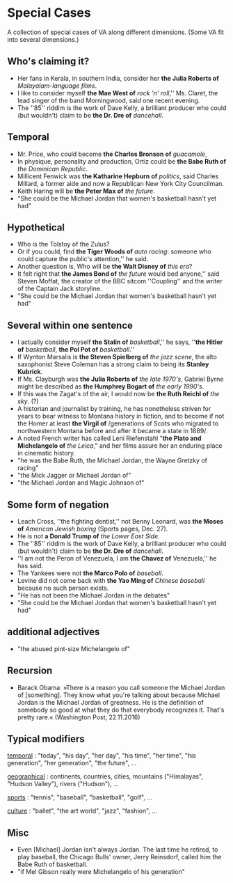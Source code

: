 Special Cases
=============

A collection of special cases of VA along different dimensions. (Some VA
fit into several dimensions.)

Who's claiming it?
-------------------

-   Her fans in Kerala, in southern India, consider her **the Julia
    Roberts of** *Malayalam-language films*.
-   I like to consider myself **the Mae West of** *rock 'n' roll*,''
    Ms. Claret, the lead singer of the band Morningwood, said one recent
    evening.
-   The ''85'' riddim is the work of Dave Kelly, a brilliant
    producer who could (but wouldn't) claim to be **the Dr. Dre of**
    *dancehall*.

Temporal
--------

-   Mr. Price, who could become **the Charles Bronson of** *guacamole*,
-   In physique, personality and production, Ortiz could be **the Babe
    Ruth of** *the Dominican Republic*.
-   Millicent Fenwick was **the Katharine Hepburn of** *politics*, said
    Charles Millard, a former aide and now a Republican New York City
    Councilman.
-   Keith Haring will be **the Peter Max of** *the future*.
-   "She could be the Michael Jordan that women's basketball hasn't
    yet had"

Hypothetical
------------

-   Who is the Tolstoy of the Zulus?
-   Or if you could, find **the Tiger Woods of** *auto racing*: someone
    who could capture the public's attention,'' he said.
-   Another question is, Who will be **the Walt Disney of** *this era*?
-   It felt right that **the James Bond of** *the future* would bed
    anyone,'' said Steven Moffat, the creator of the BBC sitcom
    ''Coupling'' and the writer of the Captain Jack storyline.
-   "She could be the Michael Jordan that women's basketball hasn't
    yet had"

Several within one sentence
---------------------------

-   I actually consider myself **the Stalin of** *basketball*,'' he
    says, ''**the Hitler of** *basketball*, **the Pol Pot of**
    *basketball*.''
-   If Wynton Marsalis is **the Steven Spielberg of** *the jazz scene*,
    the alto saxophonist Steve Coleman has a strong claim to being its
    **Stanley Kubrick**.
-   If Ms. Clayburgh was **the Julia Roberts of** *the late 1970's*,
    Gabriel Byrne might be described as **the Humphrey Bogart of** *the
    early 1990's*.
-   If this was the Zagat's of the air, I would now be **the Ruth
    Reichl of** *the sky*. (?)
-   A historian and journalist by training, he has nonetheless striven
    for years to bear witness to Montana history in fiction, and to
    become if not the Homer at least **the Virgil of** /generations of
    Scots who migrated to northwestern Montana before and after it
    became a state in 1889/.
-   A noted French writer has called Leni Riefenstahl "**the Plato and
    Michelangelo of** *the Leica*," and her films assure her an
    enduring place in cinematic history.
-   "he was the Babe Ruth, the Michael Jordan, the Wayne Gretzky of
    racing"
-   "the Mick Jagger or Michael Jordan of"
-   "the Michael Jordan and Magic Johnson of"

Some form of negation
---------------------

-   Leach Cross, ''the fighting dentist,'' not Benny Leonard, was
    **the Moses of** *American Jewish boxing* (Sports pages, Dec. 27).
-   He is not **a Donald Trump of** *the Lower East Side*.
-   The ''85'' riddim is the work of Dave Kelly, a brilliant
    producer who could (but wouldn't) claim to be **the Dr. Dre of**
    *dancehall*.
-   ''I am not the Peron of Venezuela, I am **the Chavez of**
    Venezuela,'' he has said.
-   The Yankees were not **the Marco Polo of** *baseball*.
-   Levine did not come back with **the Yao Ming of** *Chinese baseball*
    because no such person exists.
-   "He has not been the Michael Jordan in the debates"
-   "She could be the Michael Jordan that women's basketball hasn't
    yet had"

additional adjectives
---------------------

-   "the abused pint-size Michelangelo of"

Recursion
---------

-   Barack Obama: »There is a reason you call someone the Michael Jordan
    of \[something\]. They know what you're talking about because
    Michael Jordan is the Michael Jordan of greatness. He is the
    definition of somebody so good at what they do that everybody
    recognizes it. That's pretty rare.« (Washington Post, 22.11.2016)

Typical modifiers
-----------------

[temporal](theof/humans/statistics.html#today)
:   "today", "his day", "her day", "his time", "her time",
    "his generation", "her generation", "the future", ...

[geographical](theof/humans/statistics.html#country)
:   continents, countries, cities, mountains ("Himalayas", "Hudson
    Valley"), rivers ("Hudson"), ...

[sports](theof/humans/statistics.html#sports)
:   "tennis", "baseball", "basketball", "golf", ...

[culture](theof/humans/statistics.html#culture)
:   "ballet", "the art world", "jazz", "fashion", ...

Misc
----

-   Even \[Michael\] Jordan isn't always Jordan. The last time he
    retired, to play baseball, the Chicago Bulls' owner, Jerry
    Reinsdorf, called him the Babe Ruth of basketball.
-   "if Mel Gibson really were Michelangelo of his generation"

